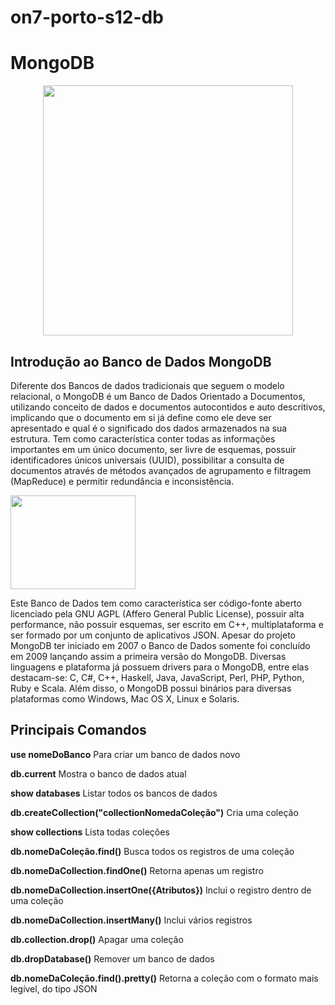 # on7-porto-s12-db


<h1>MongoDB</h1>

<center><img src="./image1.jpg" width="400" height="400"></center>

<h2>Introdução ao Banco de Dados MongoDB</h2>

Diferente dos Bancos de dados tradicionais que seguem o modelo relacional, o MongoDB é um Banco de Dados Orientado a Documentos, utilizando conceito de dados e documentos autocontidos e auto descritivos, implicando que o documento em si já define como ele deve ser apresentado e qual é o significado dos dados armazenados na sua estrutura. Tem como característica conter todas as informações importantes em um único documento, ser livre de esquemas, possuir identificadores únicos universais (UUID), possibilitar a consulta de documentos através de métodos avançados de agrupamento e filtragem (MapReduce) e permitir redundância e inconsistência.

<img src="./imagens2.jpg" width="200" height="150">


Este Banco de Dados tem como característica ser código-fonte aberto licenciado pela GNU AGPL (Affero General Public License), possuir alta performance, não possuir esquemas, ser escrito em C++, multiplataforma e ser formado por um conjunto de aplicativos JSON. Apesar do projeto MongoDB ter iniciado em 2007 o Banco de Dados somente foi concluído em 2009 lançando assim a primeira versão do MongoDB. Diversas linguagens e plataforma já possuem drivers para o MongoDB, entre elas destacam-se: C, C#, C++, Haskell, Java, JavaScript, Perl, PHP, Python, Ruby e Scala. Além disso, o MongoDB possui binários para diversas plataformas como Windows, Mac OS X, Linux e Solaris.

<h2>Principais Comandos</h2>

**use nomeDoBanco** Para criar um banco de dados novo

**db.current** Mostra o banco de dados atual

**show databases** Listar todos os bancos de dados

**db.createCollection("collectionNomedaColeção")** Cria uma coleção

**show collections** Lista todas coleções

**db.nomeDaColeção.find()** Busca todos os registros de uma coleção

**db.nomeDaCollection.findOne()** Retorna apenas um registro

**db.nomeDaCollection.insertOne({Atributos})** Inclui o registro dentro de uma coleção

**db.nomeDaCollection.insertMany()** Inclui vários registros

**db.collection.drop()** Apagar uma coleção

**db.dropDatabase()** Remover um banco de dados

**db.nomeDaColeção.find().pretty()** Retorna a coleção com o formato mais legível, do tipo JSON
